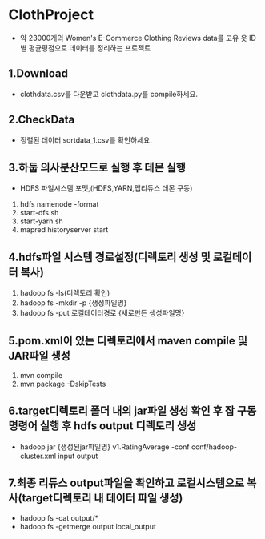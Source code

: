 # ClothProject
- 약 23000개의 Women's E-Commerce Clothing Reviews data를 고유 옷 ID별 평균평점으로 데이터를 정리하는 프로젝트 
## 1.Download 
- clothdata.csv를 다운받고 clothdata.py를 compile하세요.

## 2.CheckData
- 정렬된 데이터 sortdata_1.csv를 확인하세요.

## 3.하둡 의사분산모드로 실행 후 데몬 실행
- HDFS 파일시스템 포맷,(HDFS,YARN,맵리듀스 데몬 구동)
 1. hdfs namenode -format
 2. start-dfs.sh
 3. start-yarn.sh
 4. mapred historyserver start


## 4.hdfs파일 시스템 경로설정(디렉토리 생성 및 로컬데이터 복사)
 1. hadoop fs -ls(디렉토리 확인)
 2. hadoop fs -mkdir -p {생성파일명}
 3. hadoop fs -put 로컬데이터경로 {새로만든 생성파일명}


## 5.pom.xml이 있는 디렉토리에서 maven compile 및 JAR파일 생성
 1. mvn compile
 2. mvn package -DskipTests

## 6.target디렉토리 폴더 내의 jar파일 생성 확인 후 잡 구동 명령어 실행 후 hdfs output 디렉토리 생성
- hadoop jar {생성된jar파일명}  v1.RatingAverage -conf conf/hadoop-cluster.xml input output

## 7.최종 리듀스 output파일을 확인하고 로컬시스템으로 복사(target디렉토리 내 데이터 파일 생성)
- hadoop fs -cat output/*
- hadoop fs -getmerge output local_output
